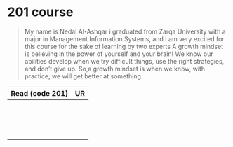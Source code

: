 # 201 course

>My name is Nedal Al-Ashqar i graduated from Zarqa University with a major in Management Information Systems, and I am very excited for this course for the sake of learning by two experts A growth mindset is believing in the power of yourself and your brain! We know our abilities develop when we try difficult things, use the right strategies, and don’t give up. So,a growth mindset is when we know, with practice, we will get better at something.

| Read (code 201)| UR                                                                            |
| -------------- | ----------------------------------------------------------------------------- |
|                |                                                                               |
|                |                                                                               |
|                |                                                                               |
|                |                                                                               |
|                |                                                                               |
|                |                                                                               |
|                |                                                                               |
|                |                                                                               |
|                |                                                                               |
|                |                                                                               |
|                |                                                                               |
|                |                                                                               |
|                |                                                                               |
|                |                                                                               |
|                |                                                                               |
